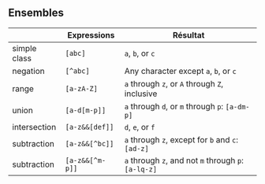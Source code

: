 ## Ensembles

|              | Expressions     | Résultat                                             |
|--------------|-----------------|------------------------------------------------------|
| simple class | `[abc]`         | `a`, `b`, or `c`                                     |
| negation     | `[^abc]`        | Any character except `a`, `b`, or `c`                |
| range        | `[a-zA-Z]`      | `a` through `z`, or `A` through `Z`, inclusive       |
| union        | `[a-d[m-p]]`    | `a` through `d`, or `m` through `p`: `[a-dm-p]`      |
| intersection | `[a-z&&[def]]`  | `d`, `e`, or `f`                                     |
| subtraction  | `[a-z&&[^bc]]`  | `a` through `z`, except for `b` and `c`: `[ad-z]`    |
| subtraction  | `[a-z&&[^m-p]]` | `a` through `z`, and not `m` through `p`: `[a-lq-z]` |
